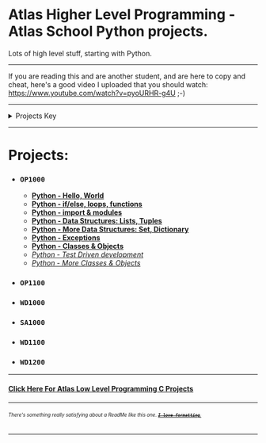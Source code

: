 # Atlas Higher Level Programming - Atlas School Python projects.
Lots of high level stuff, starting with Python.

---
If you are reading this and are another student, and are here to copy and cheat, here's a good video I
uploaded that you should watch: https://www.youtube.com/watch?v=pyoURHR-g4U ;-)

---
<details>
<summary>Projects Key</summary>

- ### `Course Name`
  - **[Completed project (with link to its directory or repo on GitHub)]()**
  - ***[In Progress Project (with link to its directory or repo on GitHub)]()***
  - *[Future Project (unstarted; empty link)]()*
  - ### *[Major Project (i.e. group project, hack sprint, etc; with link to its repo, or empty link if unstarted)]()*
  - ***[Single Project Split into Multiple Directories for Organization) (in progress; link to first part)]()***
    - **[Project part 1 (completed)]()**
    - ***[Project part 2 (in progress)]()***
    - *[Project part 3 (unstarted)]()*

Projects are in chronological order, and are separated by courses, but not by sprints.
</details>

---
# Projects:
- ### `OP1000`
  - **[Python - Hello, World](python-hello_world)**
  - **[Python - if/else, loops, functions](python-if_else_loops_functions)**
  - **[Python - import & modules](python-import_modules)**
  - **[Python - Data Structures: Lists, Tuples](python-data_structures)**
  - **[Python - More Data Structures: Set, Dictionary](python-more_data_structures)**
  - **[Python - Exceptions](python-exceptions)**
  - **[Python - Classes & Objects](python-classes)**
  - *[Python - Test Driven development]()*
  - *[Python - More Classes & Objects]()*
- ### `OP1100`
- ### `WD1000`
- ### `SA1000`
- ### `WD1100`
- ### `WD1200`

---
#### [Click Here For Atlas Low Level Programming C Projects](https://github.com/Zytronium/atlas-low_level_programming/tree/main?tab=readme-ov-file#atlas-low-level-programming---atlas-school-c-projects)

---
###### <sup><sub>There's something really satisfying about a ReadMe like this one. [**_~~`I love formatting`~~_**.](https://github.com/lifeparticle/Markdown-Cheatsheet?tab=readme-ov-file#introduction)</sub></sup>
- - -
